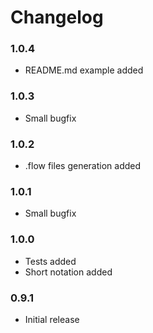 # Changelog

### 1.0.4

- README.md example added

### 1.0.3

- Small bugfix

### 1.0.2

- .flow files generation added

### 1.0.1

- Small bugfix

### 1.0.0

- Tests added
- Short notation added

### 0.9.1

- Initial release